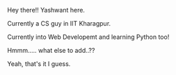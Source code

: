 Hey there!! Yashwant here.

Currently a CS guy in IIT Kharagpur.

Currently into Web Developemt
and learning Python too!

Hmmm..... what else to add..??

Yeah, that's it I guess.

<!---
yashwantkrishna/yashwantkrishna is a ✨ special ✨ repository because its `README.md` (this file) appears on your GitHub profile.
You can click the Preview link to take a look at your changes.
--->
